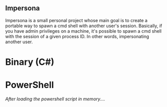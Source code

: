## Impersona

Impersona is a small personal project whose main goal is to create a portable  way to spawn a cmd shell with another user's session.
Basically, if you have admin privileges on a machine, it's possible to spawn a cmd shell with the session of a given process ID. In other words, impersonating another user.

# Binary (C#)



# PowerShell
_After loading the powershell script in memory...._
